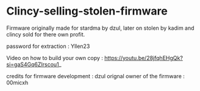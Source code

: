 # Clincy-selling-stolen-firmware
Firmware originally made for stardma by dzul, later on stolen by kadim and clincy sold for there own profit.

password for extraction : Yllen23

Video on how to build your own copy : https://youtu.be/28jfqhEHgQk?si=gaS4Gq6ZIrscou1_ 

credits for firmware development : dzul
orignal owner of the firmware : 00micxh

